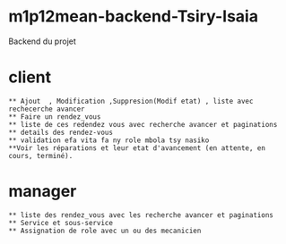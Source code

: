# m1p12mean-backend-Tsiry-Isaia
Backend du projet


# client
    ** Ajout  , Modification ,Suppresion(Modif etat) , liste avec rechecerche avancer 
    ** Faire un rendez_vous 
    ** liste de ces redendez vous avec recherche avancer et paginations
    ** details des rendez-vous 
    ** validation efa vita fa ny role mbola tsy nasiko 
    **Voir les réparations et leur etat d'avancement (en attente, en cours, terminé).

# manager 
    ** liste des rendez_vous avec les recherche avancer et paginations
    ** Service et sous-service 
    ** Assignation de role avec un ou des mecanicien 
    
